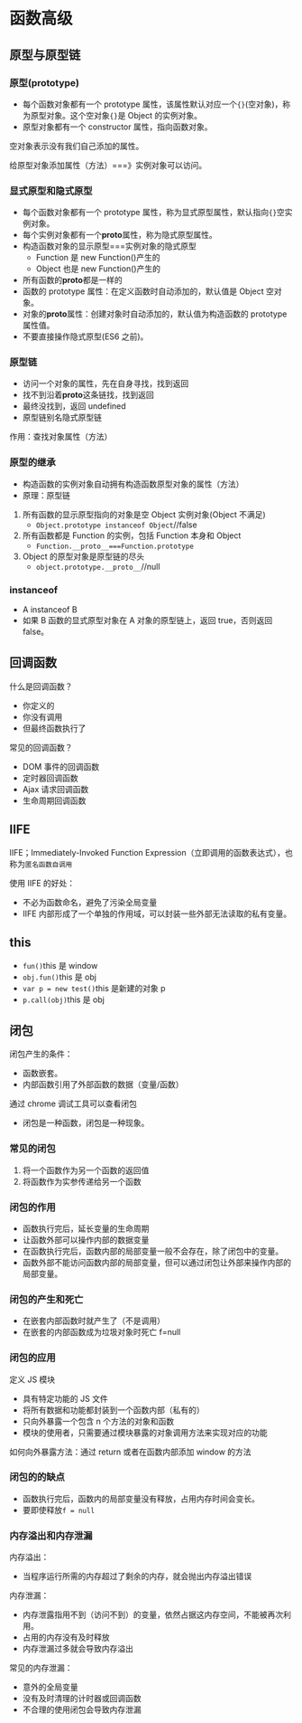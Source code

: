 # 函数高级

## 原型与原型链

### 原型(prototype)

- 每个函数对象都有一个 prototype 属性，该属性默认对应一个`{}`(空对象)，称为原型对象。这个空对象`{}`是 Object 的实例对象。
- 原型对象都有一个 constructor 属性，指向函数对象。

空对象表示没有我们自己添加的属性。

给原型对象添加属性（方法）===》实例对象可以访问。

### 显式原型和隐式原型

- 每个函数对象都有一个 prototype 属性，称为显式原型属性，默认指向`{}`空实例对象。
- 每个实例对象都有一个**proto**属性，称为隐式原型属性。
- 构造函数对象的显示原型===实例对象的隐式原型
  - Function 是 new Function()产生的
  - Object 也是 new Function()产生的
- 所有函数的**proto**都是一样的
- 函数的 prototype 属性：在定义函数时自动添加的，默认值是 Object 空对象。
- 对象的**proto**属性：创建对象时自动添加的，默认值为构造函数的 prototype 属性值。
- 不要直接操作隐式原型(ES6 之前)。

### 原型链

- 访问一个对象的属性，先在自身寻找，找到返回
- 找不到沿着**proto**这条链找，找到返回
- 最终没找到，返回 undefined
- 原型链别名隐式原型链

作用：查找对象属性（方法）

### 原型的继承

- 构造函数的实例对象自动拥有构造函数原型对象的属性（方法）
- 原理：原型链

1. 所有函数的显示原型指向的对象是空 Object 实例对象(Object 不满足)
   - `Object.prototype instanceof Object`//false
2. 所有函数都是 Function 的实例，包括 Function 本身和 Object
   - `Function.__proto__===Function.prototype`
3. Object 的原型对象是原型链的尽头
   - `object.prototype.__proto__`//null

### instanceof

- A instanceof B
- 如果 B 函数的显式原型对象在 A 对象的原型链上，返回 true，否则返回 false。

## 回调函数

什么是回调函数？

- 你定义的
- 你没有调用
- 但最终函数执行了

常见的回调函数？

- DOM 事件的回调函数
- 定时器回调函数
- Ajax 请求回调函数
- 生命周期回调函数

## IIFE

IIFE；Immediately-Invoked Function Expression（立即调用的函数表达式），也称为`匿名函数自调用`

使用 IIFE 的好处：

- 不必为函数命名，避免了污染全局变量
- IIFE 内部形成了一个单独的作用域，可以封装一些外部无法读取的私有变量。

## this

- `fun()`this 是 window
- `obj.fun()`this 是 obj
- `var p = new test()`this 是新建的对象 p
- `p.call(obj)`this 是 obj

## 闭包

闭包产生的条件：

- 函数嵌套。
- 内部函数引用了外部函数的数据（变量/函数）

通过 chrome 调试工具可以查看闭包

- 闭包是一种函数，闭包是一种现象。

### 常见的闭包

1. 将一个函数作为另一个函数的返回值
2. 将函数作为实参传递给另一个函数

### 闭包的作用

- 函数执行完后，延长变量的生命周期
- 让函数外部可以操作内部的数据变量
- 在函数执行完后，函数内部的局部变量一般不会存在，除了闭包中的变量。
- 函数外部不能访问函数内部的局部变量，但可以通过闭包让外部来操作内部的局部变量。

### 闭包的产生和死亡

- 在嵌套内部函数时就产生了（不是调用）
- 在嵌套的内部函数成为垃圾对象时死亡 f=null

### 闭包的应用

定义 JS 模块

- 具有特定功能的 JS 文件
- 将所有数据和功能都封装到一个函数内部（私有的）
- 只向外暴露一个包含 n 个方法的对象和函数
- 模块的使用者，只需要通过模块暴露的对象调用方法来实现对应的功能

如何向外暴露方法：通过 return 或者在函数内部添加 window 的方法

### 闭包的的缺点

- 函数执行完后，函数内的局部变量没有释放，占用内存时间会变长。
- 要即使释放`f = null`

### 内存溢出和内存泄漏

内存溢出：

- 当程序运行所需的内存超过了剩余的内存，就会抛出内存溢出错误

内存泄漏：

- 内存泄露指用不到（访问不到）的变量，依然占据这内存空间，不能被再次利用。
- 占用的内存没有及时释放
- 内存泄漏过多就会导致内存溢出

常见的内存泄漏：

- 意外的全局变量
- 没有及时清理的计时器或回调函数
- 不合理的使用闭包会导致内存泄漏
